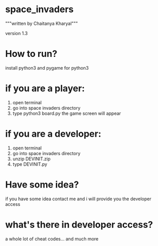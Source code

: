 # space_invaders
"""written by Chaitanya Kharyal"""

version 1.3

# How to run?
install python3 and pygame for python3
# if you are a player:
1) open terminal
2) go into space invaders directory
3) type python3 board.py
the game screen will appear

# if you are a developer:
1) open terminal
2) go into space invaders directory
3) unzip DEVINIT.zip
4) type DEVINIT.py

# Have some idea?
if you have some idea contact me and i will provide you the developer access

# what's there in developer access?
a whole lot of cheat codes... and much more

